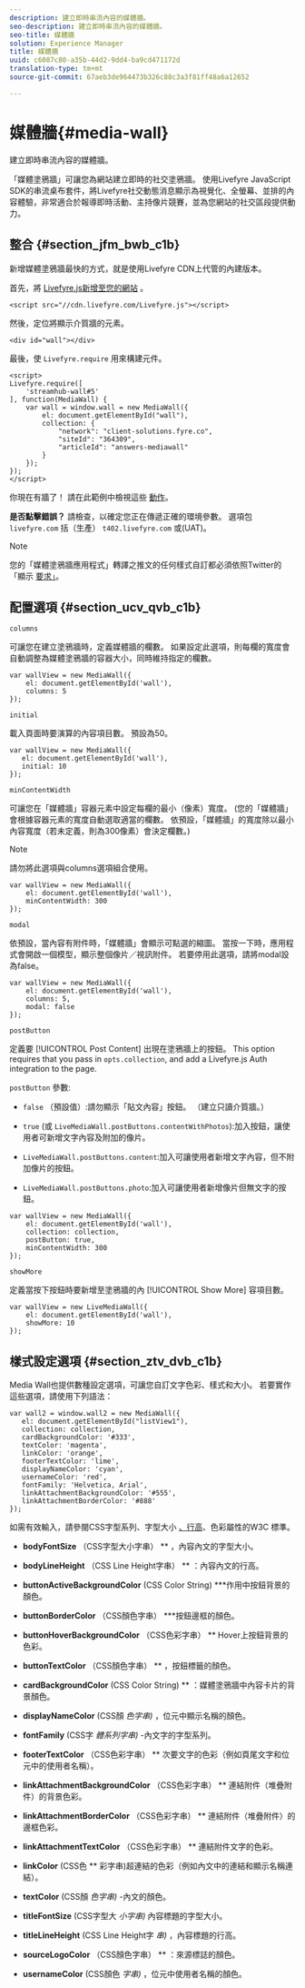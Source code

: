 ```yaml
---
description: 建立即時串流內容的媒體牆。
seo-description: 建立即時串流內容的媒體牆。
seo-title: 媒體牆
solution: Experience Manager
title: 媒體牆
uuid: c6087c80-a35b-44d2-9dd4-ba9cd471172d
translation-type: tm+mt
source-git-commit: 67aeb3de964473b326c88c3a3f81ff48a6a12652

---
```



# 媒體牆{#media-wall}

建立即時串流內容的媒體牆。

「媒體塗鴉牆」可讓您為網站建立即時的社交塗鴉牆。 使用Livefyre JavaScript SDK的串流桌布套件，將Livefyre社交動態消息顯示為視覺化、全螢幕、並排的內容體驗，非常適合於報導即時活動、主持像片競賽，並為您網站的社交區段提供動力。

## 整合 {#section_jfm_bwb_c1b}

新增媒體塗鴉牆最快的方式，就是使用Livefyre CDN上代管的內建版本。

首先，將 [Livefyre.js新增至您的網站](https://github.com/Livefyre/Livefyre.js) 。

```
<script src="//cdn.livefyre.com/Livefyre.js"></script> 
```

然後，定位將顯示介質牆的元素。

```
<div id="wall"></div>
```

最後，使 `Livefyre.require` 用來構建元件。

```
<script> 
Livefyre.require([ 
    'streamhub-wall#5' 
], function(MediaWall) {     
    var wall = window.wall = new MediaWall({ 
        el: document.getElementById("wall"), 
        collection: { 
            "network": "client-solutions.fyre.co", 
            "siteId": "364309", 
            "articleId": "answers-mediawall" 
        } 
    }); 
}); 
</script>
```

你現在有牆了！ 請在此範例中檢視這些 [動作](https://codepen.io/gobengo/pen/dFwDL)。

**是否點擊錯誤？** 請檢查，以確定您正在傳遞正確的環境參數。 選項包 `livefyre.com` 括（生產） `t402.livefyre.com` 或(UAT)。

>[!NOTE]
>
>您的「媒體塗鴉牆應用程式」轉譯之推文的任何樣式自訂都必須依照Twitter的「顯示 [要求」](https://dev.twitter.com/terms/display-requirements)。

## 配置選項 {#section_ucv_qvb_c1b}

`columns`

可讓您在建立塗鴉牆時，定義媒體牆的欄數。 如果設定此選項，則每欄的寬度會自動調整為媒體塗鴉牆的容器大小，同時維持指定的欄數。

```
var wallView = new MediaWall({ 
    el: document.getElementById('wall'), 
    columns: 5 
});
```

`initial`

載入頁面時要演算的內容項目數。 預設為50。

```
var wallView = new MediaWall({ 
   el: document.getElementById('wall'), 
   initial: 10 
});
```

`minContentWidth`

可讓您在「媒體牆」容器元素中設定每欄的最小（像素）寬度。 (您的「媒體牆」會根據容器元素的寬度自動選取適當的欄數。 依預設，「媒體牆」的寬度除以最小內容寬度（若未定義，則為300像素）會決定欄數。)

>[!NOTE]
>
>請勿將此選項與columns選項組合使用。

```
var wallView = new MediaWall({ 
    el: document.getElementById('wall'), 
    minContentWidth: 300 
});
```

`modal`

依預設，當內容有附件時，「媒體牆」會顯示可點選的縮圖。 當按一下時，應用程式會開啟一個模型，顯示整個像片／視訊附件。 若要停用此選項，請將modal設為false。

```
var wallView = new MediaWall({ 
    el: document.getElementById('wall'), 
    columns: 5, 
    modal: false 
});
```

`postButton`

定義要 [!UICONTROL Post Content] 出現在塗鴉牆上的按鈕。 This option requires that you pass in `opts.collection`, and add a Livefyre.js Auth integration to the page.

`postButton` 參數:

* `false` （預設值）:請勿顯示「貼文內容」按鈕。 （建立只讀介質牆。）
* `true` (或 `LiveMediaWall.postButtons.contentWithPhotos`):加入按鈕，讓使用者可新增文字內容及附加的像片。

* `LiveMediaWall.postButtons.content`:加入可讓使用者新增文字內容，但不附加像片的按鈕。
* `LiveMediaWall.postButtons.photo`:加入可讓使用者新增像片但無文字的按鈕。

```
var wallView = new MediaWall({ 
    el: document.getElementById('wall'), 
    collection: collection, 
    postButton: true, 
    minContentWidth: 300 
});
```

`showMore`

定義當按下按鈕時要新增至塗鴉牆的內 [!UICONTROL Show More] 容項目數。

```
var wallView = new LiveMediaWall({ 
    el: document.getElementById('wall'), 
    showMore: 10 
});
```

## 樣式設定選項 {#section_ztv_dvb_c1b}

Media Wall也提供數種設定選項，可讓您自訂文字色彩、樣式和大小。 若要實作這些選項，請使用下列語法：

```
var wall2 = window.wall2 = new MediaWall({ 
   el: document.getElementById("listView1"), 
   collection: collection, 
   cardBackgroundColor: '#333', 
   textColor: 'magenta', 
   linkColor: 'orange', 
   footerTextColor: 'lime', 
   displayNameColor: 'cyan', 
   usernameColor: 'red', 
   fontFamily: 'Helvetica, Arial', 
   linkAttachmentBackgroundColor: '#555', 
   linkAttachmentBorderColor: '#888' 
}); 
```

如需有效輸入，請參閱CSS字型系列、字型大小 [、行高](https://www.w3.org/TR/CSS2/fonts.html#propdef-font-family)、色彩屬性的W3C [](https://www.w3.org/TR/CSS2/fonts.html#font-size-props)[](https://www.w3.org/TR/CSS2/visudet.html#propdef-line-height)[](https://www.w3.org/TR/css3-color/#colorunits) 標準。

* **bodyFontSize** （CSS字型大小字串） ** ，內容內文的字型大小。

* **bodyLineHeight** （CSS Line Height字串） ** ：內容內文的行高。

* **buttonActiveBackgroundColor** (CSS Color String) ***作用中按鈕背景的顏色。

* **buttonBorderColor** （CSS顏色字串） ***按鈕邊框的顏色。

* **buttonHoverBackgroundColor** （CSS色彩字串） ** Hover上按鈕背景的色彩。

* **buttonTextColor** （CSS顏色字串） ** ，按鈕標籤的顏色。

* **cardBackgroundColor** (CSS Color String) ** ：媒體塗鴉牆中內容卡片的背景顏色。

* **displayNameColor** (CSS顏 *色字串)* ，位元中顯示名稱的顏色。

* **fontFamily** (CSS字 *體系列字串)* -內文字的字型系列。

* **footerTextColor** （CSS色彩字串） ** 次要文字的色彩（例如頁尾文字和位元中的使用者名稱）。

* **linkAttachmentBackgroundColor** （CSS色彩字串） ** 連結附件（堆疊附件）的背景色彩。

* **linkAttachmentBorderColor** （CSS色彩字串） ** 連結附件（堆疊附件）的邊框色彩。

* **linkAttachmentTextColor** （CSS色彩字串） ** 連結附件文字的色彩。

* **linkColor** (CSS色 ** 彩字串)超連結的色彩（例如內文中的連結和顯示名稱連結）。

* **textColor** (CSS顏 *色字串)* -內文的顏色。

* **titleFontSize** (CSS字型大 *小字串)* 內容標題的字型大小。

* **titleLineHeight** (CSS Line Height字 *串)* ，內容標題的行高。

* **sourceLogoColor** （CSS顏色字串） ** ：來源標誌的顏色。

* **usernameColor** (CSS顏色 *字串)* ，位元中使用者名稱的顏色。
